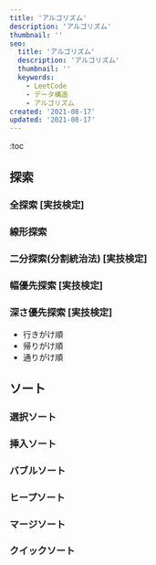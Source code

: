 ```yaml
---
title: 'アルゴリズム'
description: 'アルゴリズム'
thumbnail: ''
seo:
  title: 'アルゴリズム'
  description: 'アルゴリズム'
  thumbnail: ''
  keywords:
    - LeetCode
    - データ構造
    - アルゴリズム
created: '2021-08-17'
updated: '2021-08-17'
---
```


:toc

## 探索

### 全探索 [実技検定]

### 線形探索

### 二分探索(分割統治法) [実技検定]

### 幅優先探索 [実技検定]

### 深さ優先探索 [実技検定]

-  行きがけ順
-  帰りがけ順
-  通りがけ順


## ソート

### 選択ソート

### 挿入ソート

### バブルソート

### ヒープソート

### マージソート

### クイックソート
